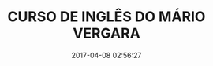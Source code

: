 ---
layout: post
title: "CURSO DE INGLÊS DO MÁRIO VERGARA"
date: 2017-04-08 02:56:27
image: /assets/img/
description: ""
server: "Torrent"
status: true
size: "111 KB"
download_link: "http://www.mediafire.com/file/49dxds4euca9jp4/mario-vergara.torrent"
---